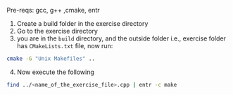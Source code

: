 
Pre-reqs:
gcc, g++ ,cmake, entr

1. Create a build folder in the exercise directory
2. Go to the exercise directory
3. you are in the `build` directory, and the outside folder i.e., exercise folder has `CMakeLists.txt` file, now run:
```bash
cmake -G "Unix Makefiles" ..
```
4. Now execute the following
```bash
find ../<name_of_the_exercise_file>.cpp | entr -c make
```
